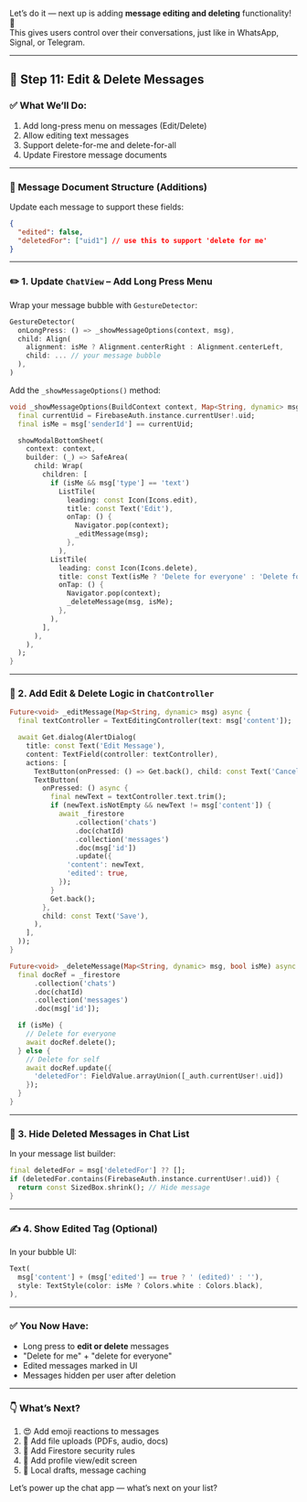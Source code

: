 Let’s do it — next up is adding **message editing and deleting** functionality! 🧹  
This gives users control over their conversations, just like in WhatsApp, Signal, or Telegram.

---

## 🧹 Step 11: Edit & Delete Messages

### ✅ What We’ll Do:
1. Add long-press menu on messages (Edit/Delete)
2. Allow editing text messages
3. Support delete-for-me and delete-for-all
4. Update Firestore message documents

---

### 📁 Message Document Structure (Additions)

Update each message to support these fields:

```json
{
  "edited": false,
  "deletedFor": ["uid1"] // use this to support 'delete for me'
}
```

---

### ✏️ 1. Update `ChatView` – Add Long Press Menu

Wrap your message bubble with `GestureDetector`:

```dart
GestureDetector(
  onLongPress: () => _showMessageOptions(context, msg),
  child: Align(
    alignment: isMe ? Alignment.centerRight : Alignment.centerLeft,
    child: ... // your message bubble
  ),
)
```

Add the `_showMessageOptions()` method:

```dart
void _showMessageOptions(BuildContext context, Map<String, dynamic> msg) {
  final currentUid = FirebaseAuth.instance.currentUser!.uid;
  final isMe = msg['senderId'] == currentUid;

  showModalBottomSheet(
    context: context,
    builder: (_) => SafeArea(
      child: Wrap(
        children: [
          if (isMe && msg['type'] == 'text')
            ListTile(
              leading: const Icon(Icons.edit),
              title: const Text('Edit'),
              onTap: () {
                Navigator.pop(context);
                _editMessage(msg);
              },
            ),
          ListTile(
            leading: const Icon(Icons.delete),
            title: const Text(isMe ? 'Delete for everyone' : 'Delete for me'),
            onTap: () {
              Navigator.pop(context);
              _deleteMessage(msg, isMe);
            },
          ),
        ],
      ),
    ),
  );
}
```

---

### 🔁 2. Add Edit & Delete Logic in `ChatController`

```dart
Future<void> _editMessage(Map<String, dynamic> msg) async {
  final textController = TextEditingController(text: msg['content']);

  await Get.dialog(AlertDialog(
    title: const Text('Edit Message'),
    content: TextField(controller: textController),
    actions: [
      TextButton(onPressed: () => Get.back(), child: const Text('Cancel')),
      TextButton(
        onPressed: () async {
          final newText = textController.text.trim();
          if (newText.isNotEmpty && newText != msg['content']) {
            await _firestore
                .collection('chats')
                .doc(chatId)
                .collection('messages')
                .doc(msg['id'])
                .update({
              'content': newText,
              'edited': true,
            });
          }
          Get.back();
        },
        child: const Text('Save'),
      ),
    ],
  ));
}

Future<void> _deleteMessage(Map<String, dynamic> msg, bool isMe) async {
  final docRef = _firestore
      .collection('chats')
      .doc(chatId)
      .collection('messages')
      .doc(msg['id']);

  if (isMe) {
    // Delete for everyone
    await docRef.delete();
  } else {
    // Delete for self
    await docRef.update({
      'deletedFor': FieldValue.arrayUnion([_auth.currentUser!.uid])
    });
  }
}
```

---

### 🧼 3. Hide Deleted Messages in Chat List

In your message list builder:

```dart
final deletedFor = msg['deletedFor'] ?? [];
if (deletedFor.contains(FirebaseAuth.instance.currentUser!.uid)) {
  return const SizedBox.shrink(); // Hide message
}
```

---

### ✍️ 4. Show Edited Tag (Optional)

In your bubble UI:

```dart
Text(
  msg['content'] + (msg['edited'] == true ? ' (edited)' : ''),
  style: TextStyle(color: isMe ? Colors.white : Colors.black),
),
```

---

### ✅ You Now Have:
- Long press to **edit or delete** messages
- "Delete for me" + "delete for everyone"
- Edited messages marked in UI
- Messages hidden per user after deletion

---

### 👇 What’s Next?

1. 😍 Add emoji reactions to messages
2. 📁 Add file uploads (PDFs, audio, docs)
3. 🔐 Add Firestore security rules
4. 🧑 Add profile view/edit screen
5. 💾 Local drafts, message caching

Let’s power up the chat app — what’s next on your list?